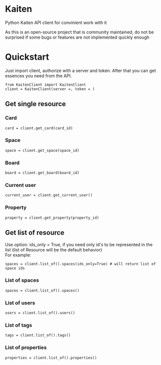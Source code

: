 # Kaiten
Python Kaiten API client for convinient work with it

As this is an open-source project that is community maintained, do not be surprised if some bugs or features are not implemented quickly enough

# Quickstart
Just import client, authorize with a server and token. 
After that you can get essences you need from the API.
```
from KaitenClient import KaitenClient
client = KaitenClient(server =, token = )
```

## Get single resource
### Card
```
card = client.get_card(card_id)
```
### Space
```
space = client.get_space(space_id)
```

### Board
```
board = client.get_board(board_id)
```

### Current user
```
current_user = client.get_current_user()
```

### Property
```
property = client.get_property(property_id)
```
## Get list of resource
Use option: ids_only = True, if you need only id's to be represented in the list (list of Resource will be the default behavior)  
For example:
```
spaces = client.list_of().spaces(ids_only=True) # will return list of space ids
```
### List of spaces
```
spaces = client.list_of().spaces()
```

### List of users
```
users = client.list_of().users()
```

### List of tags
```
tags = client.list_of().tags()
```

### List of properties
```
properties = client.list_of().properties()
```